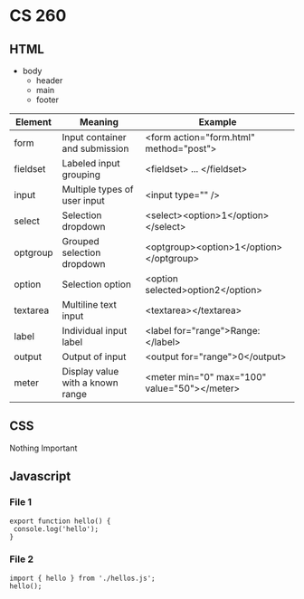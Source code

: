 # CS 260 #
## HTML ##
* body
  * header
  * main
  * footer
 
| Element | Meaning | Example |
| --- | --- | --- |
| form | Input container and submission | \<form action="form.html" method="post"> |
| fieldset | Labeled input grouping | \<fieldset> ... \</fieldset> |
| input | Multiple types of user input | \<input type="" /> |
| select | Selection dropdown | \<select>\<option>1\</option>\</select> |
| optgroup | Grouped selection dropdown | \<optgroup>\<option>1\</option>\</optgroup> |
| option | Selection option | \<option selected>option2\</option> |
| textarea | Multiline text input | \<textarea>\</textarea> |
| label | Individual input label | \<label for="range">Range: \</label> | 
| output | Output of input | \<output for="range">0\</output> |
| meter | Display value with a known range | \<meter min="0" max="100" value="50">\</meter> |

## CSS ##
Nothing Important

## Javascript ##
### File 1 ###
```
export function hello() {
 console.log('hello');
}
```

### File 2 ###
```
import { hello } from './hellos.js';
hello();
```
